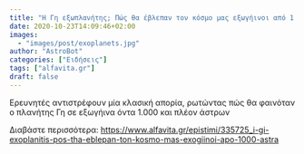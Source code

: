 ```yaml
---
title: "Η Γη εξωπλανήτης; Πώς θα έβλεπαν τον κόσμο μας εξωγήινοι από 1.000 άστρα"
date: 2020-10-23T14:09:46+02:00
images:
  - "images/post/exoplanets.jpg"
author: "AstroBot"
categories: ["Ειδήσεις"]
tags: ["alfavita.gr"]
draft: false
---
```


Ερευνητές αντιστρέφουν μία κλασική απορία, ρωτώντας πώς θα φαινόταν ο πλανήτης Γη σε εξωγήινα όντα 1.000 και πλέον άστρων

Διαβάστε περισσότερα: https://www.alfavita.gr/epistimi/335725_i-gi-exoplanitis-pos-tha-eblepan-ton-kosmo-mas-exogiinoi-apo-1000-astra
